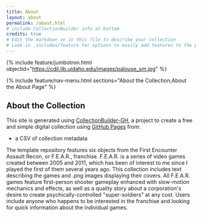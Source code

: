 ```yaml
---
title: About
layout: about
permalink: /about.html
# include CollectionBuilder info at bottom
credits: true
# Edit the markdown on in this file to describe your collection
# Look in _includes/feature for options to easily add features to the page
---
```


{% include feature/jumbotron.html objectid="https://cdil.lib.uidaho.edu/images/palouse_sm.jpg" %}

{% include feature/nav-menu.html sections="About the Collection;About the About Page" %}

## About the Collection

This site is generated using [CollectionBuilder-GH](https://collectionbuilding.github.io/gh/), a project to create a free and simple digital collection using [GitHub Pages](https://pages.github.com/) from: 

- a CSV of collection metadata

The template repository features six objects from the First Encounter Assault Recon, or F.E.A.R., franchise. F.E.A.R. is a series of video games created between 2005 and 2011, which has been of interest to me since I played the first of them several years ago. This collection includes text describing the games and .png images displaying their covers. All F.E.A.R. games feature first-person shooter gameplay enhanced with slow-motion mechanics and effects, as well as a quality story about a corporation's desire to create psychically-controlled "super-soldiers" at any cost. Users include anyone who happens to be interested in the franchise and looking for quick information about the individual games.

